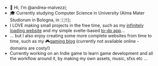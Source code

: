 - 👋 Hi, I’m @andrea-malvezzi;
- 🎓 Currently studying Computer Science in University (Alma Mater Studiorum in Bologna, in 🇮🇹);
- I LOVE making small projects in the free time, such as my [infinitely loading website](https://andrea-malvezzi.github.io/infinite-loading-website/) and my simple svelte-based [to-do app](https://andrea-malvezzi.github.io/my-todo-app/)...
- ... but I also enjoy creating some more complete websites from time to time, such as my 🎮[gaming blog](https://www.thegaminglair.com) (currently not available online - domains are costy!)
- Currently working on an Indie game to learn game development and all the workflow around it, by making my own assets, music, sfxs etc ...
